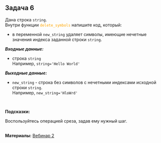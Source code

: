 <html>
<head>
  <meta charset="utf-8" />
  <style>
   .colortext {
    color: orange;
   }
  </style>
 </head>
<h2>Задача 6</h2>
<p>Дана строка <code>string</code>.
  <br>Внутри функции <code><span class="colortext">delete_symbols</span></code> напишите код, который:
<ul>
<li> в переменной <code>new_string</code> удаляет символы, имеющие нечетные значения индекса заданной строки <code>string</code>.</li>
</ul>

<p><b><i>Входные данные:</i></b>
  <ul>
  <li>строка <code>string</code>
<br>Например, <code>string='Hello World'</code>
</li>
</ul>
<p><b><i>Выходные данные:</i></b>
<ul>
  <li>
    <code>new_string</code> - строка без символов с нечетными индексами исходной строки <code>string</code>.
<br>Например, <code>new_string='HloWrd'</code></li>
</ul>
<br>
<p><b>Подсказки:</b>
<div class="hint">
<div>Воспользуйтесь операцией среза, задав ему нужный шаг.</div>
</div>
<br>
  <p><b>Материалы:</b>
  <a href="https://n.sbis.ru/shared/disk/6c01b0d9-b2fc-42e1-998a-eaf8a2b3a38f">Вебинар 2</a>
<br>
<br>
</html>